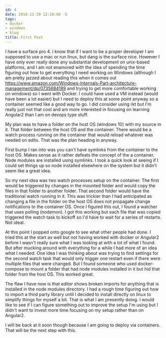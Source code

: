```yaml
---
id: 4
date: 2016-11-29 12:19:00 -5
tags:
- docker
- windows
- blog
title: First Post
---
```

I have a surface pro 4. I know that if I want to be a proper developer I am
supposed to use a mac or run linux, but dang is the surface nice. However I have
only ever really done any substantial development on unix-based platforms, and
I am not enamored with the idea of spending the time figuring out how to get
everything I need working on Windows (although I am pretty jazzed about reading
this when it comes out https://www.amazon.com/Windows-Internals-Part-architecture-management/dp/0735684189
and trying to get more comfortable working on windows) so I went with Docker.
I could have used a VM instead (would have been a lot easier) but I need to
deploy this at some point anyway so a container seemed like a good way to go.
I did consider using rkt but I'm really just not that cool and am more
interested in focusing on learning Angular2 than I am on devops type stuff.

My plan was to have a folder on the host OS (windows 10) with my source in it.
That folder between the host OS and the container. There would be a watch
process running on the container that would reload whatever was needed on edits.
That was the plan heading in anyway.

First bump I ran into was you can't have symlinks from the container to the
host OS. Makes sense as it rather defeats the concept of the a container. Node
modules are installed using symlinks. I took a quick look at seeing if I could
set things up so node installed elsewhere on the system but it didn't seem like
a great idea.

So my next idea was two watch processes setup on the container. The first would
be triggered by changes in the mounted folder and would copy the files in that
folder to another folder. That second folder would have the traditional watch
running in it. This was trickier than I had anticipated as changing a file in
the folder on the host OS does not propagate change notifications to the
container OS. Once I figured this out, I found a watcher that uses polling
(nodemon). I got this working but each file that was copied triggered the
watch task to kickoff so I'd have to wait for a series of restarts. Not ideal.

At this point I popped onto google to see what other people had done. I tried
this at the start as well but not having worked with docker or Angular2 before
I wasn't really sure what I was looking at with a lot of what I found. But after
mucking around with everything for a while I had more of an idea what I needed.
One idea I was thinking about was trying to find settings for the second watch
task that would only trigger one restart even if there were multiple files that
were changed. But I found someone who used docker-compose to mount a folder that
had node modules installed in it but hid that folder from the host OS. This
worked great.

The flaw I have now is that editor shows broken imports for anything that is
installed in the node modules directory. I had a rough time figuring out how to
import a third party library until I decided to install directly on linux to
simplify things for myself a bit. That is what I am presently doing. I would
like to see if I can figure something out to improve the setup I'm using but
I didn't want to invest more time focusing on my setup rather than on Angular2.

I will be back at it soon though because I am going to deploy via containers.
That will be the next step with this.
